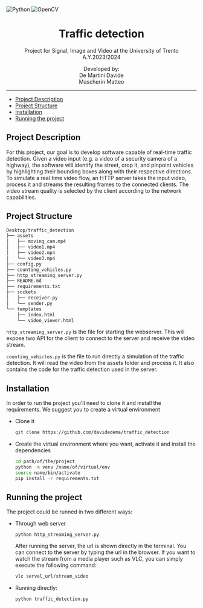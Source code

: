 ![Python](https://img.shields.io/badge/python-3670A0?style=for-the-badge&logo=python&logoColor=ffdd54)
![OpenCV](https://img.shields.io/badge/OpenCV-27338e?style=for-the-badge&logo=OpenCV&logoColor=white)
<p align='center'>
    <h1 align="center">Traffic detection</h1>
    <p align="center">
    Project for Signal, Image and Video at the University of Trento A.Y.2023/2024
    </p>
    <p align='center'>
    Developed by:<br>
    De Martini Davide <br>
    Mascherin Matteo <br>
    </p>   
</p>

----------

- [Project Description](#project-description)
- [Project Structure](#project-structure)
- [Installation](#installation)
- [Running the project](#running-the-project)


## Project Description
For this project, our goal is to develop software capable of
real-time traffic detection. Given a video input (e.g. a video
of a security camera of a highway), the software will identify
the street, crop it, and pinpoint vehicles by highlighting their
bounding boxes along with their respective directions. To
simulate a real time video flow, an HTTP server takes the
input video, process it and streams the resulting frames to
the connected clients. The video stream quality is selected
by the client according to the network capabilities.

## Project Structure
``` BASH
Desktop/traffic_detection
├── assets
│   ├── moving_cam.mp4
│   ├── video1.mp4
│   ├── video2.mp4
│   └── video3.mp4
├── config.py
├── counting_vehicles.py
├── http_streaming_server.py
├── README.md
├── requirements.txt
├── sockets
│   ├── receiver.py
│   └── sender.py
└── templates
    ├── index.html
    └── video_viewer.html

```

`http_streaming_server.py` is the file for starting the webserver. This will expose two API for the client to connect to the server and receive the video stream.


`counting_vehicles.py` is the file to run directly a simulation of the traffic detection. It will read the video from the assets folder and process it. It also contains the code for the traffic detection used in the server.

## Installation

In order to run the project you'll need to clone it and install the requirements. We suggest you to create a virtual environment 
- Clone it

    ```BASH
    git clone https://github.com/davidedema/traffic_detection

    ```
- Create the virtual environment where you want, activate it and install the dependencies 
  
    ```BASH
    cd path/of/the/project
    python -m venv /name/of/virtual/env
    source name/bin/activate
    pip install -r requirements.txt
    ```

## Running the project

The project could be runned in two different ways:
- Through web server
  
    ```
    python http_streaming_server.py
    ```
    After running the server, the url is shown directly in the terminal. You can connect to the server by typing the url in the browser. If you want to watch the stream from a media player such as VLC, you can simply execute the following command:

    ```BASH
    vlc servel_url/stream_video
    ```

- Running directly:
  
    ```
    python traffic_detection.py
    ```